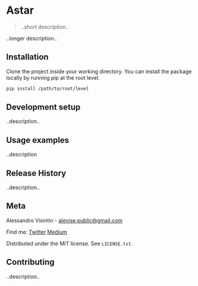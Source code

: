 # Astar
> ..short description..

..longer description..

## Installation
Clone the project inside your working directory.
You can install the package locally by running pip at the root level.
```sh
pip install /path/to/root/level
```

## Development setup
..description..

## Usage examples
..description

## Release History
..description..

## Meta
Alessandro Visintin - alevise.public@gmail.com

Find me: [Twitter](https://twitter.com/analog_cs) [Medium](https://medium.com/@analog_cs)

Distributed under the MIT license. See ``LICENSE.txt``.

## Contributing
..description..

